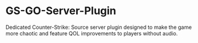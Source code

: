 # GS-GO-Server-Plugin
Dedicated Counter-Strike: Source server plugin designed to make the game more chaotic and feature QOL improvements to players without audio.

